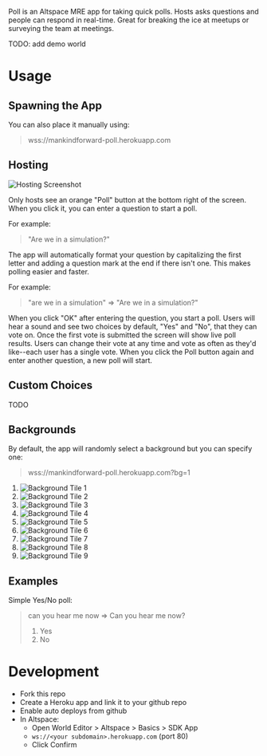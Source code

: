 Poll is an Altspace MRE app for taking quick polls. Hosts asks questions and people
can respond in real-time. Great for breaking the ice at meetups or surveying the team
at meetings.

TODO: add demo world

# Usage

## Spawning the App

You can also place it manually using:

> wss://mankindforward-poll.herokuapp.com

## Hosting

![Hosting Screenshot](https://github.com/tuesy/poll/blob/main/hosting.png?raw=true)


Only hosts see an orange "Poll" button at the bottom right of the screen. When you click it,
you can enter a question to start a poll.

For example:

> "Are we in a simulation?"

The app will automatically format your question by capitalizing the first letter and adding a
question mark at the end if there isn't one. This makes polling easier and faster.

For example:

> "are we in a simulation" => "Are we in a simulation?"

When you click "OK" after entering the question, you start a poll. Users will hear a sound and
see two choices by default, "Yes" and "No", that they can vote on. Once the first vote is submitted
the screen will show live poll results. Users can change their vote at any time and vote as
often as they'd like--each user has a single vote. When you click the Poll button again and enter
another question, a new poll will start.

## Custom Choices

TODO

## Backgrounds

By default, the app will randomly select a background but you can specify one:

> wss://mankindforward-poll.herokuapp.com?bg=1

1. ![Background Tile 1](https://github.com/tuesy/poll/blob/main/public/tile01.png?raw=true)
2. ![Background Tile 2](https://github.com/tuesy/poll/blob/main/public/tile02.png?raw=true)
3. ![Background Tile 3](https://github.com/tuesy/poll/blob/main/public/tile03.png?raw=true)
4. ![Background Tile 4](https://github.com/tuesy/poll/blob/main/public/tile04.png?raw=true)
5. ![Background Tile 5](https://github.com/tuesy/poll/blob/main/public/tile05.png?raw=true)
6. ![Background Tile 6](https://github.com/tuesy/poll/blob/main/public/tile06.png?raw=true)
7. ![Background Tile 7](https://github.com/tuesy/poll/blob/main/public/tile07.png?raw=true)
8. ![Background Tile 8](https://github.com/tuesy/poll/blob/main/public/tile08.png?raw=true)
9. ![Background Tile 9](https://github.com/tuesy/poll/blob/main/public/tile09.png?raw=true)

## Examples
Simple Yes/No poll:

> can you hear me now => Can you hear me now?
> 1. Yes
> 2. No

# Development
* Fork this repo
* Create a Heroku app and link it to your github repo
* Enable auto deploys from github
* In Altspace:
  * Open World Editor > Altspace > Basics > SDK App
  * `ws://<your subdomain>.herokuapp.com` (port 80)
  * Click Confirm
